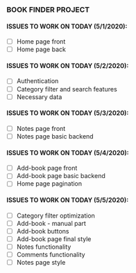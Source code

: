 ### BOOK FINDER PROJECT

#### ISSUES TO WORK ON TODAY (5/1/2020):
- [ ] Home page front
- [ ] Home page back

#### ISSUES TO WORK ON TODAY (5/2/2020):
- [ ] Authentication
- [ ] Category filter and search features  
- [ ] Necessary data 

#### ISSUES TO WORK ON TODAY (5/3/2020):
- [ ] Notes page front 
- [ ] Notes page basic backend

#### ISSUES TO WORK ON TODAY (5/4/2020):
- [ ] Add-book page front
- [ ] Add-book page basic backend
- [ ] Home page pagination 

#### ISSUES TO WORK ON TODAY (5/5/2020):
- [ ] Category filter optimization
- [ ] Add-book - manual part
- [ ] Add-book buttons
- [ ] Add-book page final style
- [ ] Notes functionality
- [ ] Comments functionality
- [ ] Notes page style
